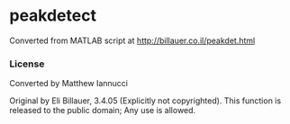 # peakdetect

Converted from MATLAB script at http://billauer.co.il/peakdet.html

### License

Converted by Matthew Iannucci

Original by Eli Billauer, 3.4.05 (Explicitly not copyrighted).
This function is released to the public domain; Any use is allowed.